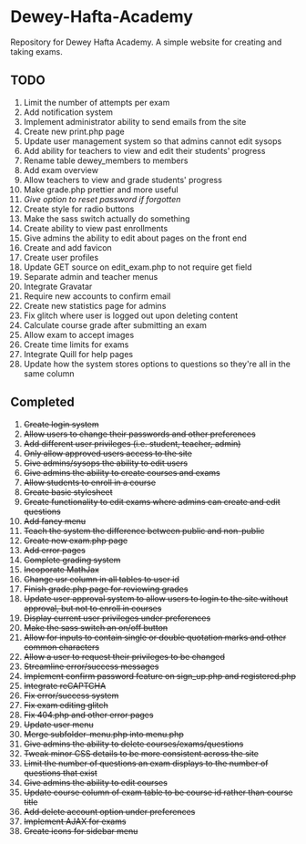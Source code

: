 # Dewey-Hafta-Academy
Repository for Dewey Hafta Academy. A simple website for creating and taking exams. 

TODO
----

1. Limit the number of attempts per exam
2. Add notification system
3. Implement administrator ability to send emails from the site
4. Create new print.php page
5. Update user management system so that admins cannot edit sysops
6. Add ability for teachers to view and edit their students' progress
7. Rename table dewey_members to members
8. Add exam overview
9. Allow teachers to view and grade students' progress
10. Make grade.php prettier and more useful
11. _Give option to reset password if forgotten_
12. Create style for radio buttons
13. Make the sass switch actually do something
14. Create ability to view past enrollments
15. Give admins the ability to edit about pages on the front end
16. Create and add favicon
17. Create user profiles
18. Update GET source on edit_exam.php to not require get field
19. Separate admin and teacher menus
20. Integrate Gravatar
21. Require new accounts to confirm email
22. Create new statistics page for admins
23. Fix glitch where user is logged out upon deleting content
24. Calculate course grade after submitting an exam
25. Allow exam to accept images
26. Create time limits for exams
27. Integrate Quill for help pages
28. Update how the system stores options to questions so they're all in the same column

Completed
----
1. ~~Create login system~~
2. ~~Allow users to change their passwords and other preferences~~
3. ~~Add different user privileges (i.e. student, teacher, admin)~~
4. ~~Only allow approved users access to the site~~
5. ~~Give admins/sysops the ability to edit users~~
6. ~~Give admins the ability to create courses and exams~~
7. ~~Allow students to enroll in a course~~
8. ~~Create basic stylesheet~~
9. ~~Create functionality to edit exams where admins can create and edit questions~~
10. ~~Add fancy menu~~
11. ~~Teach the system the difference between public and non-public~~
12. ~~Create new exam.php page~~
13. ~~Add error pages~~
14. ~~Complete grading system~~
15. ~~Incoporate MathJax~~
16. ~~Change usr column in all tables to user id~~
17. ~~Finish grade.php page for reviewing grades~~
18. ~~Update user approval system to allow users to login to the site without approval, but not to enroll in courses~~
19. ~~Display current user privileges under preferences~~
20. ~~Make the sass switch an on/off button~~
21. ~~Allow for inputs to contain single or double quotation marks and other common characters~~
22. ~~Allow a user to request their privileges to be changed~~
23. ~~Streamline error/success messages~~
24. ~~Implement confirm password feature on sign_up.php and registered.php~~
25. ~~Integrate reCAPTCHA~~
26. ~~Fix error/success system~~
27. ~~Fix exam editing glitch~~
28. ~~Fix 404.php and other error pages~~
29. ~~Update user menu~~
30. ~~Merge subfolder-menu.php into menu.php~~
31. ~~Give admins the ability to delete courses/exams/questions~~
32. ~~Tweak minor CSS details to be more consistent across the site~~
33. ~~Limit the number of questions an exam displays to the number of questions that exist~~
34. ~~Give admins the ability to edit courses~~
35. ~~Update course column of exam table to be course id rather than course title~~
36. ~~Add delete account option under preferences~~
37. ~~Implement AJAX for exams~~
38. ~~Create icons for sidebar menu~~
